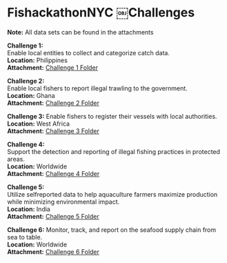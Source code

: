 # FishackathonNYC ￼Challenges #
**Note:** All data sets can be found in the attachments

**Challenge 1:**  
Enable local entities to collect and categorize catch data.   
**Location:** Philippines  
**Attachment:** [Challenge 1 Folder](Challenge_1)

**Challenge 2:**  
Enable local fishers to report illegal trawling to the government.   
**Location:** Ghana  
**Attachment:** [Challenge 2 Folder](Challenge_2)

**Challenge 3:**
Enable fishers to register their vessels with local authorities.   
**Location:** West Africa  
**Attachment:** [Challenge 3 Folder](Challenge_3)
 
**Challenge 4:**  
Support the detection and reporting of illegal fishing practices in protected areas.   
**Location:** Worldwide  
**Attachment:** [Challenge 4 Folder](Challenge_4)

**Challenge 5:**    
Utilize self­reported data to help aquaculture farmers maximize production while minimizing environmental impact.  
**Location:** India    
**Attachment:** [Challenge 5 Folder](Challenge_5)

**Challenge 6:**
Monitor, track, and report on the seafood supply chain from sea to table.   
**Location:** Worldwide   
**Attachment:** [Challenge 6 Folder](Challenge_6)
